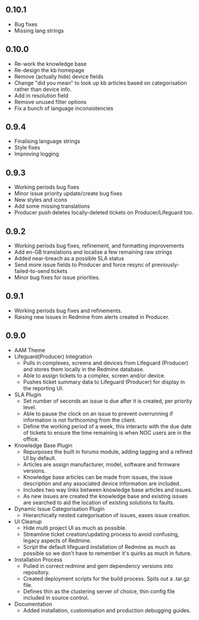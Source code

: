
## 0.10.1

* Bug fixes
* Missing lang strings

## 0.10.0

* Re-work the knowledge base
 * Re-design the kb homepage
 * Remove (actually hide) device fields
 * Change "did you mean" to look up kb articles based on categorisation rather than device info.
* Add in resolution field
* Remove unused filter options
* Fix a bunch of language inconsistencies

## 0.9.4

* Finalising language strings
* Style fixes
* Improving logging

## 0.9.3

* Working periods bug fixes
* Minor issue priority update/create bug fixes
* New styles and icons
* Add some missing translations
* Producer push deletes locally-deleted tickets on Producer/Lifeguard too.

## 0.9.2

* Working periods bug fixes, refinement, and formatting improvements
* Add en-GB translations and localise a few remaining raw strings
* Added near-breach as a possible SLA status
* Send more issue fields to Producer and force resync of previously-failed-to-send tickets
* Minor bug fixes for issue priorities.
 
## 0.9.1

* Working periods bug fixes and refinements.
* Raising new issues in Redmine from alerts created in Producer.

## 0.9.0

* AAM Theme
* Lifeguard(Producer) Integration
  * Pulls in complexes, screens and devices from Lifeguard (Producer) and stores them locally in the Redmine database.
  * Able to assign tickets to a complex, screen and/or device.
  * Pushes ticket summary data to Lifeguard (Producer) for display in the reporting UI.
* SLA Plugin
  * Set number of seconds an issue is due after it is created, per priority level.
  * Able to pause the clock on an issue to prevent overrunning if information is not forthcoming from the client.
  * Define the working period of a week, this interacts with the due date of tickets to ensure the time remaining is when NOC users are in the office.
* Knowledge Base Plugin
  * Repurposes the built in forums module, adding tagging and a refined UI by default.
  * Articles are assign manufacturer, model, software and firmware versions.
  * Knowledge base articles can be made from issues, the issue description and any associated device information are included.
  * Includes two way links between knowledge base articles and issues.
  * As new issues are created the knowledge base and existing issues are searched to aid the location of existing solutions to faults.
* Dynamic Issue Categorisation Plugin
  * Hierarchically nested categorisation of issues, eases issue creation.
* UI Cleanup
  * Hide multi project UI as much as possible.
  * Streamline ticket creation/updating process to avoid confusing, legacy aspects of Redmine.
  * Script the default lifeguard installation of Redmine as much as possible so we don't have to remember it's quirks as much in future.
* Installation Process
  * Pulled in correct redmine and gem dependency versions into repository.
  * Created deployment scripts for the build process. Spits out a .tar.gz file.
  * Defines thin as the clustering server of choice, thin config file included in source control.
* Documentation
  * Added installation, customisation and production debugging guides.